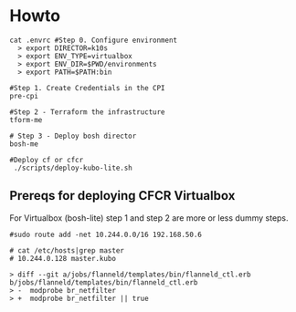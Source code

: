 # Howto

```
cat .envrc #Step 0. Configure environment
  > export DIRECTOR=k10s
  > export ENV_TYPE=virtualbox
  > export ENV_DIR=$PWD/environments
  > export PATH=$PATH:bin

#Step 1. Create Credentials in the CPI
pre-cpi

#Step 2 - Terraform the infrastructure
tform-me

# Step 3 - Deploy bosh director
bosh-me

#Deploy cf or cfcr
 ./scripts/deploy-kubo-lite.sh
```

## Prereqs for deploying CFCR Virtualbox

For Virtualbox (bosh-lite) step 1 and step 2 are more or less dummy steps.

```
#sudo route add -net 10.244.0.0/16 192.168.50.6

# cat /etc/hosts|grep master
# 10.244.0.128 master.kubo

> diff --git a/jobs/flanneld/templates/bin/flanneld_ctl.erb b/jobs/flanneld/templates/bin/flanneld_ctl.erb
> -  modprobe br_netfilter
> +  modprobe br_netfilter || true
```
